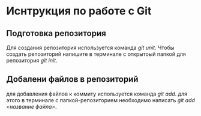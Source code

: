 # Иснтрукция по работе с Git

## Подготовка репозитория
Для создания репозитория используется команда *git unit*. Чтобы создать репозиторий напишите в терминале с открытоый папкой для репозитория *git init*.  

## Добалени файлов в репозиторий

для добавления файлов к коммиту используется команда *git add*. для этого в терминале с папкой-репозиторием необходимо написать *git add <название файла>*.